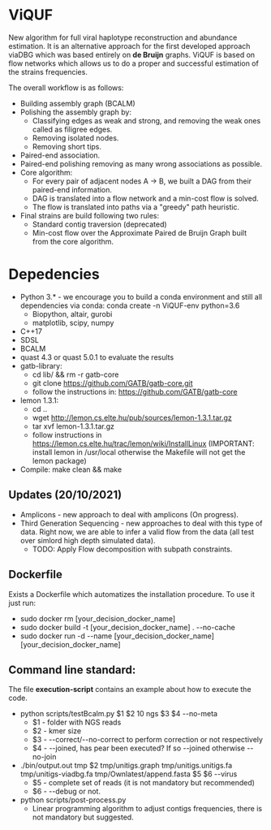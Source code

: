 # ViQUF

New algorithm for full viral haplotype reconstruction and abundance estimation. It is an alternative approach for the first developed approach viaDBG which was based entirely on **de Bruijn** graphs. ViQUF is based on flow networks which allows us to do a proper and successful estimation of the strains frequencies. 

The overall workflow is as follows:

* Building assembly graph (BCALM)
* Polishing the assembly graph by:
	* Classifying edges as weak and strong, and removing the weak ones called as filigree edges.
	* Removing isolated nodes.
	* Removing short tips.
* Paired-end association.
* Paired-end polishing removing as many wrong associations as possible.	
* Core algorithm:
	* For every pair of adjacent nodes A -> B, we built a DAG from their paired-end information.
	* DAG is translated into a flow network and a min-cost flow is solved.
	* The flow is translated into paths via a "greedy" path heuristic. 
* Final strains are build following two rules:
	* Standard contig traversion (deprecated)
	* Min-cost flow over the Approximate Paired de Bruijn Graph built from the core algorithm.

# Depedencies

* Python 3.* - we encourage you to build a conda environment and still all dependencies via conda: conda create -n ViQUF-env python=3.6
	* Biopython, altair, gurobi 
	* matplotlib, scipy, numpy
* C++17
* SDSL
* BCALM
* quast 4.3 or quast 5.0.1 to evaluate the results
* gatb-library:
	* cd lib/ && rm -r gatb-core
	* git clone https://github.com/GATB/gatb-core.git
	* follow the instructions in: https://github.com/GATB/gatb-core
* lemon 1.3.1:
	* cd ..
	* wget http://lemon.cs.elte.hu/pub/sources/lemon-1.3.1.tar.gz
	* tar xvf lemon-1.3.1.tar.gz
	* follow instructions in https://lemon.cs.elte.hu/trac/lemon/wiki/InstallLinux (IMPORTANT: install lemon in /usr/local otherwise the Makefile will not get the lemon package)
* Compile: make clean && make


## Updates (20/10/2021)

* Amplicons - new approach to deal with amplicons (On progress).
* Third Generation Sequencing - new approaches to deal with this type of data. Right now, we are able to infer a valid flow from the data (all test over simlord high depth simulated data).
	* TODO: Apply Flow decomposition with subpath constraints.

## Dockerfile
Exists a Dockerfile which automatizes the installation procedure. To use it just run:

* sudo docker rm [your_decision_docker_name]
* sudo docker build -t [your_decision_docker_name] . --no-cache
* sudo docker run -d --name [your_decision_docker_name] [your_decision_docker_name]

## Command line standard:

The file **execution-script** contains an example about how to execute the code.

* python scripts/testBcalm.py $1 $2 10 ngs $3 $4 --no-meta
	* $1 - folder with NGS reads
	* $2 - kmer size
	* $3 - --correct/--no-correct to perform correction or not respectively
	* $4 - --joined, has pear been executed? If so --joined otherwise --no-join
* ./bin/output.out tmp $2 tmp/unitigs.graph tmp/unitigs.unitigs.fa tmp/unitigs-viadbg.fa tmp/Ownlatest/append.fasta $5 $6 --virus
	* $5 - complete set of reads (it is not mandatory but recommended)
	* $6 - --debug or not.
* python scripts/post-process.py
	* Linear programming algorithm to adjust contigs frequencies, there is not mandatory but suggested.


